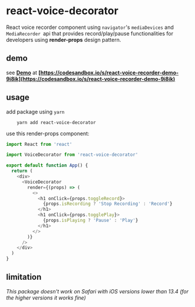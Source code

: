 # react-voice-decorator
React voice recorder component using `navigator`'s `mediaDevices` and `MediaRecorder `api that provides record/play/pause functionalities for developers using **render-props** design pattern.

## demo
see **[Demo](https://codesandbox.io/s/react-voice-recorder-demo-9i8ik)** at **[https://codesandbox.io/s/react-voice-recorder-demo-9i8ik](https://codesandbox.io/s/react-voice-recorder-demo-9i8ik)**

## usage
add package using `yarn`

```
    yarn add react-voice-decorator
```

use this render-props component:

```js
import React from 'react'

import VoiceDecorator from 'react-voice-decorator'

export default function App() {
  return (
    <div>
      <VoiceDecorator
        render={(props) => (
          <>
            <h1 onClick={props.toggleRecord}>
              {props.isRecording ? 'Stop Recording' : 'Record'}
            </h1>
            <h1 onClick={props.togglePlay}>
              {props.isPlaying ? 'Pause' : 'Play'}
            </h1>
          </>
        )}
      />
    </div>
  )
}
```

## limitation
_This package doesn't work on Safari with iOS versions lower than 13.4 (for the higher versions it works fine)_